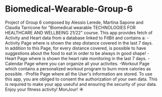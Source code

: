 # Biomedical-Wearable-Group-6
Project of Group 6 composed by Alessio Lerede, Martina Sapone and Claudia Tarricone for "Biomedical wearable TECHNOLOGIES FOR HEALTHCARE AND WELLBEING 21/22" course.  This app provides fetch of Activity and Heart data from a database linked to FitBit and contains a: -Activity Page where is shown the step distance covered in the last 7 days. In addition to this Page, for every distance covered, is possible to have suggestions about the food to eat in order to be always in good shape! -Heart Page where is shown the heart rate monitoring in the last 7 days. -Calendar Page where you can organize all your activites. -Workout Page which contains a personalized workout program to burn more calories as possible. -Profile Page where all the User's information are stored.  To use this app, you are obliged to consent the authorization of your own data. This is required to make your app useuful and ensuring the security of your data.  Enjoy your fitness activity! MonJour! ☀️
